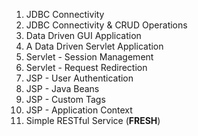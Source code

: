  1. JDBC Connectivity
 2. JDBC Connectivity & CRUD Operations
3. Data Driven GUI Application
4. A Data Driven Servlet Application
5. Servlet - Session Management
6. Servlet - Request Redirection
7. JSP - User Authentication
8. JSP - Java Beans
9. JSP - Custom Tags
10. JSP - Application Context
11. Simple RESTful Service (**FRESH**)
